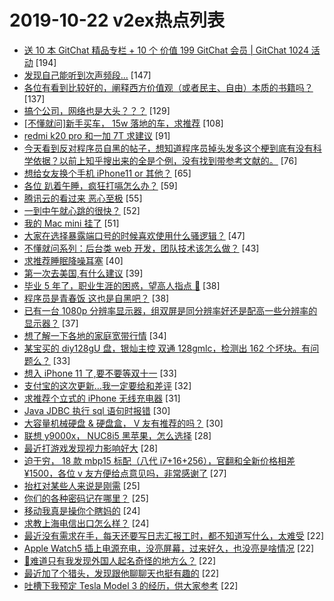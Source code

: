 # 2019-10-22 v2ex热点列表

+ [送 10 本 GitChat 精品专栏 + 10 个 价值 199 GitChat 会员 | GitChat 1024 活动](https://www.v2ex.com/t/611619#reply194) [194]
+ [发现自己能听到次声频段...](https://www.v2ex.com/t/611607#reply147) [147]
+ [各位有看到比较好的，阐释西方价值观（或者民主、自由）本质的书籍吗？](https://www.v2ex.com/t/611612#reply137) [137]
+ [搞个公司，网络也是大头？？？](https://www.v2ex.com/t/611626#reply129) [129]
+ [[不懂就问]新手买车， 15w 落地的车，求推荐](https://www.v2ex.com/t/611634#reply108) [108]
+ [redmi k20 pro 和一加 7T 求建议](https://www.v2ex.com/t/611608#reply91) [91]
+ [今天看到反对程序员自黑的帖子，想知道程序员掉头发多这个梗到底有没有科学依据？以前上知乎搜出来的全是个例，没有找到带参考文献的。](https://www.v2ex.com/t/611604#reply76) [76]
+ [想给女友换个手机 iPhone11 or 其他？](https://www.v2ex.com/t/611728#reply65) [65]
+ [各位 趴着午睡，疯狂打嗝怎么办？](https://www.v2ex.com/t/611723#reply59) [59]
+ [腾讯云的看过来 恶心至极](https://www.v2ex.com/t/611670#reply55) [55]
+ [一到中午就心跳的很快？](https://www.v2ex.com/t/611796#reply52) [52]
+ [我的 Mac mini 挂了](https://www.v2ex.com/t/611611#reply51) [51]
+ [大家在选择暴露端口号的时候喜欢使用什么骚逻辑？](https://www.v2ex.com/t/611855#reply47) [47]
+ [不懂就问系列：后台类 web 开发，团队技术该怎么做？](https://www.v2ex.com/t/611661#reply43) [43]
+ [求推荐睡眠降噪耳塞](https://www.v2ex.com/t/611605#reply40) [40]
+ [第一次去美国,有什么建议](https://www.v2ex.com/t/611799#reply39) [39]
+ [毕业 5 年了，职业生涯的困惑，望高人指点 🤝](https://www.v2ex.com/t/611679#reply38) [38]
+ [程序员是青春饭 这也是自黑吧？](https://www.v2ex.com/t/611712#reply38) [38]
+ [已有一台 1080p 分辨率显示器，组双屏是同分辨率好还是配高一些分辨率的显示器？](https://www.v2ex.com/t/611624#reply37) [37]
+ [想了解一下各地的家庭宽带行情](https://www.v2ex.com/t/611801#reply34) [34]
+ [某宝买的 diy128gU 盘，银灿主控 双通 128gmlc，检测出 162 个坏块。有问题么？](https://www.v2ex.com/t/611600#reply33) [33]
+ [想入 iPhone 11 了,要不要等双十一](https://www.v2ex.com/t/611709#reply33) [33]
+ [支付宝的这次更新…我一定要给和差评](https://www.v2ex.com/t/611829#reply32) [32]
+ [求推荐个立式的 iPhone 无线充电器](https://www.v2ex.com/t/611671#reply31) [31]
+ [Java JDBC 执行 sql 语句时报错](https://www.v2ex.com/t/611606#reply30) [30]
+ [大容量机械硬盘 & 硬盘盒， V 友有推荐的吗？](https://www.v2ex.com/t/611635#reply30) [30]
+ [联想 y9000x， NUC8i5 黑苹果，怎么选择](https://www.v2ex.com/t/611645#reply28) [28]
+ [最近打游戏发现视力影响好大](https://www.v2ex.com/t/611706#reply28) [28]
+ [迫于穷， 18 款 mbp15 标配（八代 i7+16+256），官翻和全新价格相差¥1500，各位 v 友方便给点意见吗，非常感谢了](https://www.v2ex.com/t/611758#reply27) [27]
+ [抬杠对某些人来说是刚需](https://www.v2ex.com/t/611886#reply25) [25]
+ [你们的各种密码记在哪里？](https://www.v2ex.com/t/611810#reply25) [25]
+ [移动我真是操你个瞎妈的](https://www.v2ex.com/t/611862#reply24) [24]
+ [求教上海电信出口怎么样？](https://www.v2ex.com/t/611760#reply24) [24]
+ [最近没有需求在手，每天还要写日志汇报工时，都不知道写什么，太难受](https://www.v2ex.com/t/611617#reply22) [22]
+ [Apple Watch5 插上电源充电，没亮屏幕，过来好久，也没亮是啥情况](https://www.v2ex.com/t/611622#reply22) [22]
+ [🤔难道只有我发现外国人起名奇怪的地方么？](https://www.v2ex.com/t/611646#reply22) [22]
+ [最近加了个猎头，发现跟他聊聊天也挺有趣的](https://www.v2ex.com/t/611695#reply22) [22]
+ [吐槽下我预定 Tesla Model 3 的经历，供大家参考](https://www.v2ex.com/t/611732#reply22) [22]
